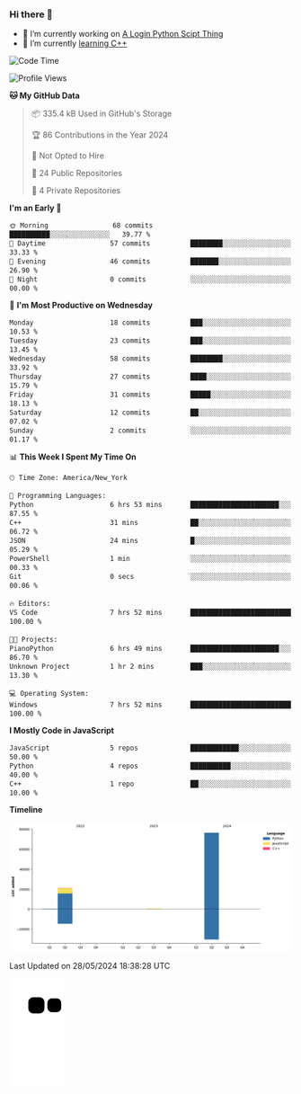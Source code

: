 ### Hi there 👋

<!--
**Iplay6432/Iplay6432** is a ✨ _special_ ✨ repository because its `README.md` (this file) appears on your GitHub profile.

Here are some ideas to get you started:

- 🔭 I’m currently working on ...
- 🌱 I’m currently learning ...
- 👯 I’m looking to collaborate on ...
- 🤔 I’m looking for help with ...
- 💬 Ask me about ...
- 📫 How to reach me: ...
- 😄 Pronouns: ...
- ⚡ Fun fact: ...
-->
- 🔭 I’m currently working on [A Login Python Scipt Thing](https://github.com/Iplay6432/Lugin-but-no-Pygame-)
- 🌱 I’m currently [learning C++](https://github.com/Iplay6432/LearningCpp)


<!--START_SECTION:waka-->
![Code Time](http://img.shields.io/badge/Code%20Time-73%20hrs%2037%20mins-blue)

![Profile Views](http://img.shields.io/badge/Profile%20Views-0-blue)

**🐱 My GitHub Data** 

> 📦 335.4 kB Used in GitHub's Storage 
 > 
> 🏆 86 Contributions in the Year 2024
 > 
> 🚫 Not Opted to Hire
 > 
> 📜 24 Public Repositories 
 > 
> 🔑 4 Private Repositories 
 > 
**I'm an Early 🐤** 

```text
🌞 Morning                68 commits          ██████████░░░░░░░░░░░░░░░   39.77 % 
🌆 Daytime                57 commits          ████████░░░░░░░░░░░░░░░░░   33.33 % 
🌃 Evening                46 commits          ███████░░░░░░░░░░░░░░░░░░   26.90 % 
🌙 Night                  0 commits           ░░░░░░░░░░░░░░░░░░░░░░░░░   00.00 % 
```
📅 **I'm Most Productive on Wednesday** 

```text
Monday                   18 commits          ███░░░░░░░░░░░░░░░░░░░░░░   10.53 % 
Tuesday                  23 commits          ███░░░░░░░░░░░░░░░░░░░░░░   13.45 % 
Wednesday                58 commits          ████████░░░░░░░░░░░░░░░░░   33.92 % 
Thursday                 27 commits          ████░░░░░░░░░░░░░░░░░░░░░   15.79 % 
Friday                   31 commits          █████░░░░░░░░░░░░░░░░░░░░   18.13 % 
Saturday                 12 commits          ██░░░░░░░░░░░░░░░░░░░░░░░   07.02 % 
Sunday                   2 commits           ░░░░░░░░░░░░░░░░░░░░░░░░░   01.17 % 
```


📊 **This Week I Spent My Time On** 

```text
🕑︎ Time Zone: America/New_York

💬 Programming Languages: 
Python                   6 hrs 53 mins       ██████████████████████░░░   87.55 % 
C++                      31 mins             ██░░░░░░░░░░░░░░░░░░░░░░░   06.72 % 
JSON                     24 mins             █░░░░░░░░░░░░░░░░░░░░░░░░   05.29 % 
PowerShell               1 min               ░░░░░░░░░░░░░░░░░░░░░░░░░   00.33 % 
Git                      0 secs              ░░░░░░░░░░░░░░░░░░░░░░░░░   00.06 % 

🔥 Editors: 
VS Code                  7 hrs 52 mins       █████████████████████████   100.00 % 

🐱‍💻 Projects: 
PianoPython              6 hrs 49 mins       ██████████████████████░░░   86.70 % 
Unknown Project          1 hr 2 mins         ███░░░░░░░░░░░░░░░░░░░░░░   13.30 % 

💻 Operating System: 
Windows                  7 hrs 52 mins       █████████████████████████   100.00 % 
```

**I Mostly Code in JavaScript** 

```text
JavaScript               5 repos             ████████████░░░░░░░░░░░░░   50.00 % 
Python                   4 repos             ██████████░░░░░░░░░░░░░░░   40.00 % 
C++                      1 repo              ██░░░░░░░░░░░░░░░░░░░░░░░   10.00 % 
```



**Timeline**

![Lines of Code chart](https://raw.githubusercontent.com/Iplay6432/Iplay6432/main/assets/bar_graph.png)


 Last Updated on 28/05/2024 18:38:28 UTC
<!--END_SECTION:waka-->

![snake](https://raw.githubusercontent.com/Iplay6432/Iplay6432/output/github-contribution-grid-snake.svg)
